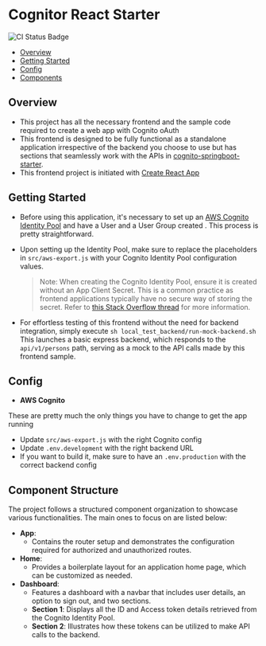 # Cognitor React Starter

![CI Status Badge](https://github.com/ash0ne/cognito-react-starter/actions/workflows/ci.yaml/badge.svg)

- [Overview](#overview)
- [Getting Started](#getting-started)
- [Config](#config)
- [Components](#component-structure)

## Overview

- This project has all the necessary frontend and the sample code required to create a web app with Cognito oAuth
- This frontend is designed to be fully functional as a standalone application irrespective of the backend you choose to use but has sections that seamlessly work with the APIs in [cognito-springboot-starter](https://github.com/ash0ne/cognito-springboot-starter).
- This frontend project is initiated with [Create React App](https://github.com/facebook/create-react-app)

## Getting Started

- Before using this application, it's necessary to set up an [AWS Cognito Identity Pool](https://docs.aws.amazon.com/cognito/latest/developerguide/getting-started-with-identity-pools.html) and have a User and a User Group created . This process is pretty straightforward.

- Upon setting up the Identity Pool, make sure to replace the placeholders in `src/aws-export.js` with your Cognito Identity Pool configuration values.

  > Note: When creating the Cognito Identity Pool, ensure it is created without an App Client Secret. This is a common practice as frontend applications typically have no secure way of storing the secret. Refer to [this Stack Overflow thread](https://stackoverflow.com/questions/47916034/what-is-a-cognito-app-client-secret) for more information.

- For effortless testing of this frontend without the need for backend integration, simply execute `sh local_test_backend/run-mock-backend.sh` This launches a basic express backend, which responds to the `api/v1/persons` path, serving as a mock to the API calls made by this frontend sample.

## Config

- **AWS Cognito**

These are pretty much the only things you have to change to get the app running

- Update `src/aws-export.js` with the right Cognito config
- Update `.env.development` with the right backend URL
- If you want to build it, make sure to have an `.env.production` with the correct backend config

## Component Structure

The project follows a structured component organization to showcase various functionalities. The main ones to focus on are listed below:

- **App**:
  - Contains the router setup and demonstrates the configuration required for authorized and unauthorized routes.
- **Home**:
  - Provides a boilerplate layout for an application home page, which can be customized as needed.
- **Dashboard**:
  - Features a dashboard with a navbar that includes user details, an option to sign out, and two sections.
  - **Section 1**: Displays all the ID and Access token details retrieved from the Cognito Identity Pool.
  - **Section 2**: Illustrates how these tokens can be utilized to make API calls to the backend.

